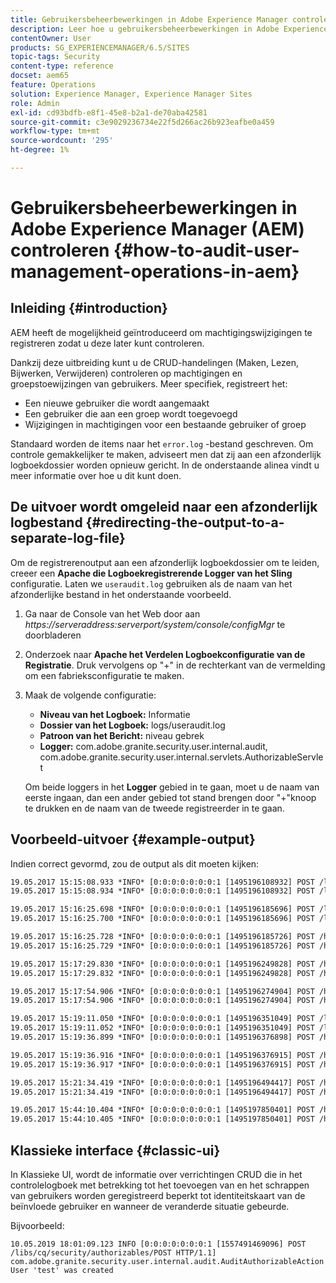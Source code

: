 ```yaml
---
title: Gebruikersbeheerbewerkingen in Adobe Experience Manager controleren
description: Leer hoe u gebruikersbeheerbewerkingen in Adobe Experience Manager kunt controleren.
contentOwner: User
products: SG_EXPERIENCEMANAGER/6.5/SITES
topic-tags: Security
content-type: reference
docset: aem65
feature: Operations
solution: Experience Manager, Experience Manager Sites
role: Admin
exl-id: cd93bdfb-e8f1-45e8-b2a1-de70aba42581
source-git-commit: c3e9029236734e22f5d266ac26b923eafbe0a459
workflow-type: tm+mt
source-wordcount: '295'
ht-degree: 1%

---
```


# Gebruikersbeheerbewerkingen in Adobe Experience Manager (AEM) controleren {#how-to-audit-user-management-operations-in-aem}

## Inleiding {#introduction}

AEM heeft de mogelijkheid geïntroduceerd om machtigingswijzigingen te registreren zodat u deze later kunt controleren.

Dankzij deze uitbreiding kunt u de CRUD-handelingen (Maken, Lezen, Bijwerken, Verwijderen) controleren op machtigingen en groepstoewijzingen van gebruikers. Meer specifiek, registreert het:

* Een nieuwe gebruiker die wordt aangemaakt
* Een gebruiker die aan een groep wordt toegevoegd
* Wijzigingen in machtigingen voor een bestaande gebruiker of groep

Standaard worden de items naar het `error.log` -bestand geschreven. Om controle gemakkelijker te maken, adviseert men dat zij aan een afzonderlijk logboekdossier worden opnieuw gericht. In de onderstaande alinea vindt u meer informatie over hoe u dit kunt doen.

## De uitvoer wordt omgeleid naar een afzonderlijk logbestand {#redirecting-the-output-to-a-separate-log-file}

Om de registrerenoutput aan een afzonderlijk logboekdossier om te leiden, creeer een **Apache die Logboekregistrerende Logger van het Sling** configuratie. Laten we `useraudit.log` gebruiken als de naam van het afzonderlijke bestand in het onderstaande voorbeeld.

1. Ga naar de Console van het Web door aan *https://serveraddress:serverport/system/console/configMgr* te doorbladeren
1. Onderzoek naar **Apache het Verdelen Logboekconfiguratie van de Registratie**. Druk vervolgens op &quot;+&quot; in de rechterkant van de vermelding om een fabrieksconfiguratie te maken.
1. Maak de volgende configuratie:

   * **Niveau van het Logboek:** Informatie
   * **Dossier van het Logboek:** logs/useraudit.log
   * **Patroon van het Bericht:** niveau gebrek
   * **Logger:** com.adobe.granite.security.user.internal.audit, com.adobe.granite.security.user.internal.servlets.AuthorizableServlet

   Om beide loggers in het **Logger** gebied in te gaan, moet u de naam van eerste ingaan, dan een ander gebied tot stand brengen door &quot;+&quot;knoop te drukken en de naam van de tweede registreerder in te gaan.

## Voorbeeld-uitvoer {#example-output}

Indien correct gevormd, zou de output als dit moeten kijken:

```xml
19.05.2017 15:15:08.933 *INFO* [0:0:0:0:0:0:0:1 [1495196108932] POST /libs/granite/security/post/authorizables.html HTTP/1.1] com.adobe.granite.security.user.internal.servlets.AuthorizableServlet Create Group 'group1' operation initiated by User 'admin' (administrator)
19.05.2017 15:15:08.934 *INFO* [0:0:0:0:0:0:0:1 [1495196108932] POST /libs/granite/security/post/authorizables.html HTTP/1.1] com.adobe.granite.security.user.internal.audit.AuditAuthorizableAction Group 'group1' was created

19.05.2017 15:16:25.698 *INFO* [0:0:0:0:0:0:0:1 [1495196185696] POST /libs/granite/security/post/authorizables.html HTTP/1.1] com.adobe.granite.security.user.internal.servlets.AuthorizableServlet Create User 'user1' operation initiated by User 'admin' (administrator)
19.05.2017 15:16:25.700 *INFO* [0:0:0:0:0:0:0:1 [1495196185696] POST /libs/granite/security/post/authorizables.html HTTP/1.1] com.adobe.granite.security.user.internal.audit.AuditAuthorizableAction User 'user1' was created

19.05.2017 15:16:25.728 *INFO* [0:0:0:0:0:0:0:1 [1495196185726] POST /home/groups/d/dGf7f7vGrZRLs6HS3AK-.rw.userprops.html HTTP/1.1] com.adobe.granite.security.user.internal.servlets.AuthorizableServlet Edit Membership for Group 'group1' operation initiated by User 'admin' (administrator)
19.05.2017 15:16:25.729 *INFO* [0:0:0:0:0:0:0:1 [1495196185726] POST /home/groups/d/dGf7f7vGrZRLs6HS3AK-.rw.userprops.html HTTP/1.1] com.adobe.granite.security.user.internal.audit.AuditGroupAction User 'user1' was added to the group 'group1'

19.05.2017 15:17:29.830 *INFO* [0:0:0:0:0:0:0:1 [1495196249828] POST /home/users/5/5dI6iK4HkZmrfTjcLBoI.rw.userprops.html HTTP/1.1] com.adobe.granite.security.user.internal.servlets.AuthorizableServlet Password Change for User 'user2' operation initiated by User 'admin' (administrator)
19.05.2017 15:17:29.832 *INFO* [0:0:0:0:0:0:0:1 [1495196249828] POST /home/users/5/5dI6iK4HkZmrfTjcLBoI.rw.userprops.html HTTP/1.1] com.adobe.granite.security.user.internal.audit.AuditAuthorizableAction Password for User 'user2' was changed

19.05.2017 15:17:54.906 *INFO* [0:0:0:0:0:0:0:1 [1495196274904] POST /home/users/5/5dI6iK4HkZmrfTjcLBoI.rw.html HTTP/1.1] com.adobe.granite.security.user.internal.servlets.AuthorizableServlet Delete User 'user2' operation initiated by User 'admin' (administrator)
19.05.2017 15:17:54.906 *INFO* [0:0:0:0:0:0:0:1 [1495196274904] POST /home/users/5/5dI6iK4HkZmrfTjcLBoI.rw.html HTTP/1.1] com.adobe.granite.security.user.internal.audit.AuditAuthorizableAction User 'user2' was removed

19.05.2017 15:19:11.050 *INFO* [0:0:0:0:0:0:0:1 [1495196351049] POST /libs/granite/security/post/authorizables.html HTTP/1.1] com.adobe.granite.security.user.internal.servlets.AuthorizableServlet Create User 'user3' operation initiated by User 'admin' (administrator)
19.05.2017 15:19:11.052 *INFO* [0:0:0:0:0:0:0:1 [1495196351049] POST /libs/granite/security/post/authorizables.html HTTP/1.1] com.adobe.granite.security.user.internal.audit.AuditAuthorizableAction User 'user3' was created
19.05.2017 15:19:36.899 *INFO* [0:0:0:0:0:0:0:1 [1495196376898] POST /home/groups/d/dGf7f7vGrZRLs6HS3AK-.rw.userprops.html HTTP/1.1] com.adobe.granite.security.user.internal.servlets.AuthorizableServlet Edit Membership for Group 'group1' operation initiated by User 'admin' (administrator)

19.05.2017 15:19:36.916 *INFO* [0:0:0:0:0:0:0:1 [1495196376915] POST /home/groups/d/dGf7f7vGrZRLs6HS3AK-.rw.userprops.html HTTP/1.1] com.adobe.granite.security.user.internal.servlets.AuthorizableServlet Edit Membership for Group 'group1' operation initiated by User 'admin' (administrator)
19.05.2017 15:19:36.917 *INFO* [0:0:0:0:0:0:0:1 [1495196376915] POST /home/groups/d/dGf7f7vGrZRLs6HS3AK-.rw.userprops.html HTTP/1.1] com.adobe.granite.security.user.internal.audit.AuditGroupAction User 'user1' was removed from the group 'group1'

19.05.2017 15:21:34.419 *INFO* [0:0:0:0:0:0:0:1 [1495196494417] POST /home/groups/d/dGf7f7vGrZRLs6HS3AK-.rw.html HTTP/1.1] com.adobe.granite.security.user.internal.servlets.AuthorizableServlet Delete Group 'group1' operation initiated by User 'admin' (administrator)
19.05.2017 15:21:34.419 *INFO* [0:0:0:0:0:0:0:1 [1495196494417] POST /home/groups/d/dGf7f7vGrZRLs6HS3AK-.rw.html HTTP/1.1] com.adobe.granite.security.user.internal.audit.AuditAuthorizableAction Group 'group1' was removed

19.05.2017 15:44:10.404 *INFO* [0:0:0:0:0:0:0:1 [1495197850401] POST /home/users/3/35XVpVtLRx4a5J9gKrVG.rw.userprops.html HTTP/1.1] com.adobe.granite.security.user.internal.servlets.AuthorizableServlet Password Change for User 'john' operation initiated by User 'john' (not administrator)
19.05.2017 15:44:10.405 *INFO* [0:0:0:0:0:0:0:1 [1495197850401] POST /home/users/3/35XVpVtLRx4a5J9gKrVG.rw.userprops.html HTTP/1.1] com.adobe.granite.security.user.internal.audit.AuditAuthorizableAction Password for User 'john' was changed
```

## Klassieke interface {#classic-ui}

In Klassieke UI, wordt de informatie over verrichtingen CRUD die in het controlelogboek met betrekking tot het toevoegen van en het schrappen van gebruikers worden geregistreerd beperkt tot identiteitskaart van de beïnvloede gebruiker en wanneer de veranderde situatie gebeurde.

Bijvoorbeeld:

```
10.05.2019 18:01:09.123 INFO [0:0:0:0:0:0:0:1 [1557491469096] POST /libs/cq/security/authorizables/POST HTTP/1.1] com.adobe.granite.security.user.internal.audit.AuditAuthorizableAction User 'test' was created
```
